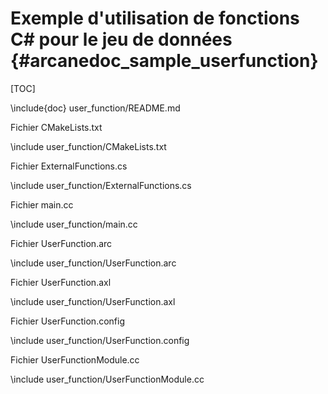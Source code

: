 # Exemple d'utilisation de fonctions C# pour le jeu de données {#arcanedoc_sample_userfunction}

[TOC]

\include{doc} user_function/README.md

Fichier CMakeLists.txt

\include user_function/CMakeLists.txt

Fichier ExternalFunctions.cs

\include user_function/ExternalFunctions.cs

Fichier main.cc

\include user_function/main.cc

Fichier UserFunction.arc

\include user_function/UserFunction.arc

Fichier UserFunction.axl

\include user_function/UserFunction.axl

Fichier UserFunction.config

\include user_function/UserFunction.config

Fichier UserFunctionModule.cc

\include user_function/UserFunctionModule.cc
